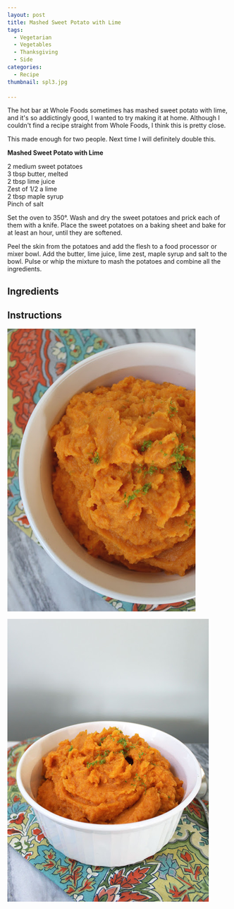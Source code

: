 ```yaml
---
layout: post
title: Mashed Sweet Potato with Lime
tags:
  - Vegetarian
  - Vegetables
  - Thanksgiving
  - Side
categories:
  - Recipe
thumbnail: spl3.jpg

---
```


The hot bar at Whole Foods sometimes has mashed sweet potato with lime, and it's so addictingly good, I wanted to try making it at home. Although I couldn't find a recipe straight from Whole Foods, I think this is pretty close.  
  
This made enough for two people. Next time I will definitely double this.  
  
  
**Mashed Sweet Potato with Lime**  
  
2 medium sweet potatoes  
3 tbsp butter, melted  
2 tbsp lime juice  
Zest of 1/2 a lime  
2 tbsp maple syrup  
Pinch of salt  
  
Set the oven to 350°. Wash and dry the sweet potatoes and prick each of them with a knife. Place the sweet potatoes on a baking sheet and bake for at least an hour, until they are softened.  
  
Peel the skin from the potatoes and add the flesh to a food processor or mixer bowl. Add the butter, lime juice, lime zest, maple syrup and salt to the bowl. Pulse or whip the mixture to mash the potatoes and combine all the ingredients.

## Ingredients



## Instructions







![Image of Mashed Sweet Potato with Lime.](/upload/spl2.jpg)

![Image of Mashed Sweet Potato with Lime.](/upload/spl1.jpg)